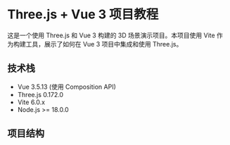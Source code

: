 # Three.js + Vue 3 项目教程

这是一个使用 Three.js 和 Vue 3 构建的 3D 场景演示项目。本项目使用 Vite 作为构建工具，展示了如何在 Vue 3 项目中集成和使用 Three.js。

## 技术栈

- Vue 3.5.13 (使用 Composition API)
- Three.js 0.172.0
- Vite 6.0.x
- Node.js >= 18.0.0

## 项目结构
